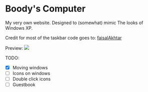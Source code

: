# Boody's Computer

My very own website. Designed to (somewhat) mimic The looks of Windows XP.

Credit for most of the taskbar code goes to: <a href="https://github.com/faisalAkhtar/">faisalAkhtar</a>

Preview:
<img src="https://i.ibb.co/wKYxjYc/firefox-g-VIN8uy0-Nr.jpg">

TODO:
- [X] Moving windows
- [ ] Icons on windows
- [ ] Double click icons
- [ ] Guestbook

